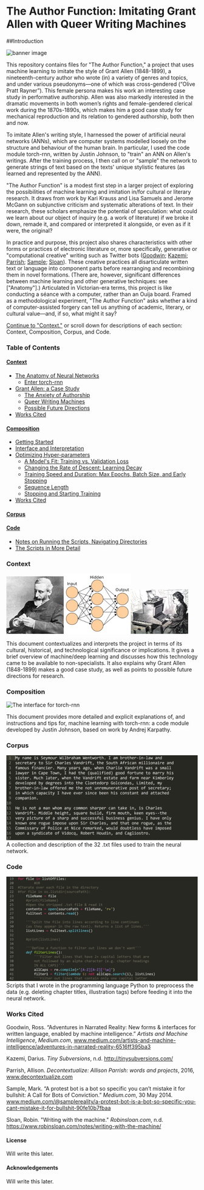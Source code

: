 # The Author Function: Imitating Grant Allen with Queer Writing Machines

##Introduction

![banner image](images/banner.jpg)

This repository contains files for "The Author Function," a project that uses machine learning to imitate the style of Grant Allen (1848-1899), a nineteenth-century author who wrote (in) a variety of genres and topics, and under various pseudonyms—one of which was cross-gendered (“Olive Pratt Rayner”). This female persona makes his work an interesting case study in performative authorship. Allen was also markedly interested in the dramatic movements in both women’s rights and female-gendered clerical work during the 1870s-1890s, which makes him a good case study for mechanical reproduction and its relation to gendered authorship, both then and now.

To imitate Allen's writing style, I harnessed the power of artificial neural networks (ANNs), which are computer systems modelled loosely on the structure and behaviour of the human brain. In particular, I used the code module torch-rnn, written by Justin Johnson, to "train" an ANN on Allen's writings. After the training process, I then call on or "sample" the network to generate strings of text based on the texts' unique stylistic features (as learned and represented by the ANN).

"The Author Function" is a modest first step in a larger project of exploring the possibilities of machine learning and imitation in/for cultural or literary research. It draws from work by Kari Krauss and Lisa Samuels and Jerome McGann on subjunctive criticism and systematic alterations of text. In their research, these scholars emphasize the potential of speculation: what could we learn about our object of inquiry (e.g. a work of literature) if we broke it down, remade it, and compared or interpreted it alongside, or even as if it were, the original?

In practice and purpose, this project also shares characteristics with other forms or practices of electronic literature or, more specifically, generative or "computational creative" writing such as Twitter bots ([Goodwin](www.medium.com/artists-and-machine-intelligence/adventures-in-narrated-reality-6516ff395ba3); [Kazemi](http://tinysubversions.com/); [Parrish](www.decontextualize.com); [Sample](www.medium.com/@samplereality/a-protest-bot-is-a-bot-so-specific-you-cant-mistake-it-for-bullshit-90fe10b7fbaa); [Sloan](https://www.robinsloan.com/notes/writing-with-the-machine/)). These creative practices all disarticulate written text or language into component parts before rearranging and recombining them in novel formations. (There are, however, significant differences between machine learning and other generative techniques: see ["Anatomy"].) Articulated in Victorian-era terms, this project is like conducting a séance with a computer, rather than an Ouija board. Framed as a methodological experiment, "The Author Function" asks whether a kind of computer-assisted forgery can tell us anything of academic, literary, or cultural value—and, if so, what might it say?

[Continue to "Context."](context) or scroll down for descriptions of each section: Context, Composition, Corpus, and Code.

### Table of Contents

#### [Context](context.md)
* [The Anatomy of Neural Networks](context.md/#anatomy)
  * [Enter torch-rnn](context.md/#enter)
* [Grant Allen: a Case Study](context.md/#allen)
  * [The Anxiety of Authorship](context.md/#anxiety)
  * [Queer Writing Machines](context.md/#queer)
  * [Possible Future Directions](context.md/#future)
* [Works Cited](context.md/#citeCont)

#### [Composition](composition.md)
* [Getting Started](composition.md/#started)
* [Interface and Interpretation](composition.md/#interface)
* [Optimizing Hyper-parameters](composition.md/#params)
  * [A Model's Fit: Training vs. Validation Loss](composition.md/#fit)
  * [Changing the Rate of Descent: Learning Decay](composition.md/#rate)
  * [Training Speed and Duration: Max Epochs, Batch Size, and Early Stopping](composition.md/#speed)
  * [Sequence Length](composition.md/#seq)
  * [Stopping and Starting Training](composition.md/#stop)
* [Works Cited](composition.md/#citeCre)

#### [Corpus](corpus/corpus.md)

#### [Code](code/code.md)
* [Notes on Running the Scripts, Navigating Directories](code.md/#notes)
* [The Scripts in More Detail](code.md/#scripts)

### Context

<img src="images/Grant-Allensq.jpg" width="30%" /><img src="images/1-layers.png" width="35%" /><img src="images/typist.jpg" width="30%"/>

This document contextualizes and interprets the project in terms of its cultural, historical, and technological significance or implications. It gives a brief overview of machine/deep learning and discusses how this technology came to be available to non-specialists. It also explains why Grant Allen (1848-1899) makes a good case study, as well as points to possible future directions for research.

### Composition
![The interface for torch-rnn](7-interface.png)

This document provides more detailed and explicit explanations of, and instructions and tips for, machine learning with torch-rnn: a code module developed by Justin Johnson, based on work by Andrej Karpathy.

### Corpus
![Image of a corpus file](images/corpus.png)
A collection and description of the 32 .txt files used to train the neural network.

### Code
![Image of a Python script](images/script.png)
Scripts that I wrote in the programming language Python to preprocess the data (e.g. deleting chapter titles, illustration tags) before feeding it into the neural network.

### Works Cited

Goodwin, Ross. “Adventures in Narrated Reality: New forms & interfaces for written language, enabled by machine intelligence.” *Artists and Machine Intelligence*, *Medium.com*, www.medium.com/artists-and-machine-intelligence/adventures-in-narrated-reality-6516ff395ba3

Kazemi, Darius. *Tiny Subversions*, n.d. http://tinysubversions.com/

Parrish, Allison. *Decontextualize: Allison Parrish: words and projects*, 2016, www.decontextualize.com 

Sample, Mark. “A protest bot is a bot so specific you can’t mistake it for bullshit: A Call for Bots of Conviction.” *Medium.com*, 30 May 2014. www.medium.com/@samplereality/a-protest-bot-is-a-bot-so-specific-you-cant-mistake-it-for-bullshit-90fe10b7fbaa

Sloan, Robin. "Writing with the machine." *Robinsloan.com*, n.d. https://www.robinsloan.com/notes/writing-with-the-machine/

#### License
Will write this later.

#### Acknowledgements
Will write this later.
